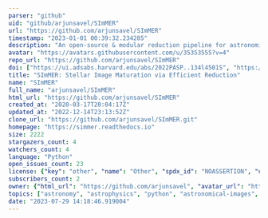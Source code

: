 ```yaml
---
parser: "github"
uid: "github/arjunsavel/SImMER"
url: "https://github.com/arjunsavel/SImMER"
timestamp: "2023-01-01 00:39:32.234285"
description: "An open-source & modular reduction pipeline for astronomical images of point sources."
avatar: "https://avatars.githubusercontent.com/u/35353555?v=4"
repo_url: "https://github.com/arjunsavel/SImMER"
doi: ["https://ui.adsabs.harvard.edu/abs/2022PASP..134l4501S", "https://ui.adsabs.harvard.edu/abs/2022ascl.soft12015S/abstract"]
title: "SImMER: Stellar Image Maturation via Efficient Reduction"
name: "SImMER"
full_name: "arjunsavel/SImMER"
html_url: "https://github.com/arjunsavel/SImMER"
created_at: "2020-03-17T20:04:17Z"
updated_at: "2022-12-14T23:13:52Z"
clone_url: "https://github.com/arjunsavel/SImMER.git"
homepage: "https://simmer.readthedocs.io"
size: 2222
stargazers_count: 4
watchers_count: 4
language: "Python"
open_issues_count: 23
license: {"key": "other", "name": "Other", "spdx_id": "NOASSERTION", "url": null, "node_id": "MDc6TGljZW5zZTA="}
subscribers_count: 2
owner: {"html_url": "https://github.com/arjunsavel", "avatar_url": "https://avatars.githubusercontent.com/u/35353555?v=4", "login": "arjunsavel", "type": "User"}
topics: ["astronomy", "astrophysics", "python", "astronomical-images", "stars"]
date: "2023-07-29 14:18:46.919004"
---
```

